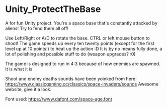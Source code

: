 # Unity_ProtectTheBase
A for fun Unity project. You're a space base that's constantly attacked by aliens! Try to fend them all off!

Use Left/Right or A/D to rotate the base. 
CTRL or left mouse button to shoot!
The game speeds up every ten twenty points (except for the first level up at 10 points!) to heat up the action :D 
It is by no means fully done, a lot of polishing and possible stuff to do (weapon upgrades? :0)

The game is designed to run in 4:3 because of how enemies are spawned. It is what it is

Shoot and enemy deaths sounds have been yoinked from here: https://www.classicgaming.cc/classics/space-invaders/sounds
Awesome website, give it a look.

Font used: https://www.dafont.com/space-age.font



